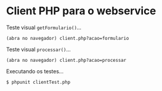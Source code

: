 Client PHP para o webservice
===

Teste visual `getFormulario()`...

    (abra no navegador) client.php?acao=formulario

Teste visual `processar()`...

    (abra no navegador) client.php?acao=processar

Executando os testes...

    $ phpunit clientTest.php